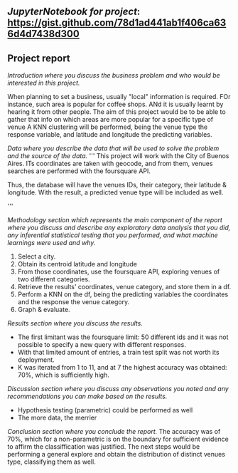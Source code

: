 ## *JupyterNotebook for project*: https://gist.github.com/78d1ad441ab1f406ca636d4d7438d300

## Project report

_Introduction where you discuss the business problem and who would be interested in this project._


When planning to set a business, usually "local" information is required. FOr instance, such area is popular for coffee shops.
ANd it is usually learnt by hearing it from other people.
The aim of this project would be to be able to gather that info on which areas are more popular for a specific type of venue
A KNN clustering will be performed, being the venue type the response variable, and latitude and longitude the predicting variables.


_Data where you describe the data that will be used to solve the problem and the source of the data._
'''
This project will work with the City of Buenos Aires.
ITs coordinates are taken with geocode, and from them, venues searches are performed with the foursquare API.


Thus, the database will have the venues IDs, their category, their latitude & longitude. 
With the result, a predicted venue type will be included as well. 

'''



_Methodology section which represents the main component of the report where you discuss and describe any exploratory data analysis that
you did, any inferential statistical testing that you performed, and what machine learnings were used and why._

1. Select a city.
2. Obtain its centroid latitude and longitude
3. From those coordinates, use the foursquare API, exploring venues of two different categories.
4. Retrieve the results' coordinates, venue category, and store them in a df.
5. Perform a KNN on the df, being the predicting variables the coordinates and the response the venue category.
6. Graph & evaluate. 


_Results section where you discuss the results._
 - The first limitant was the foursquare limit: 50 different ids and it was not possible to specify a new query with different responses.
 - With that limited amount of entries, a train test split was not worth its deployment.
 - K was iterated from 1 to 11, and at 7 the highest accuracy was obtained: 70%, which is sufficiently high. 



_Discussion section where you discuss any observations you noted and any recommendations you can make based on the results._
- Hypothesis testing (parametric) could be performed as well
- The more data, the merrier



_Conclusion section where you conclude the report._
The accuracy was of 70%, which for a non-parametric is on the boundary for sufficient evidence to affirm the classiffication was 
justified. The next steps would be performing a general explore and obtain the distribution of distinct venues type, classifying them 
as well. 
